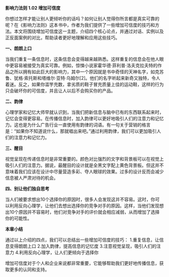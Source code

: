**影响力法则 1.02 增加可信度** 

你想过怎样才能让别人更倾听你的话吗？如何让别人觉得你所言都是真实可靠的呢？在《影响力法则》这本书中，作者为我们提供了一些增加可信度的技巧和方法。本文将围绕增加可信度这一主题，介绍四个核心论点，并通过对话、实例以及正反面案例的对比，帮助读者更好地理解和应用这些技巧。

**一、朗朗上口**

当我们重复一条信息时，这条信息会变得越来越熟悉。这样重复的信息会在他人眼中更容易被接受为真实可靠。例如，惊悚小说家霍华德·菲利普·洛夫克拉夫特的作品之所以拥有如此巨大的影响力，其中一个原因就是书中奇怪的天神名字，如克苏鲁、犹格·索托斯和塔维尔·亚特·乌姆尔[2]。他们的名字听起来新奇又独特，令人着迷。反之，如果你滥竽充数，拿劣质的鞋子冒充质量上佳的运动鞋，这样的行为只会破坏你的可信度，并且让人以后不会购买你的产品。

**二、韵律**

心理学家和记忆大师早就认识到，当我们把新信息与脑中已有的东西联系起来时，记忆会变得更容易。在传播信息时，加入韵律可以更好地吸引人们的注意力和记忆力。这也是为什么广告行业一直使用有韵律的词语。有一句关于营销的格言是：“如果你不知道说什么，那就唱出来吧。”通过利用韵律，我们可以更加吸引人们的注意力和记忆力。

**三、醒目**

视觉呈现在传递信息时是非常重要的。颜色对比强烈的文字和背景板可以在视觉上吸引人们的注意力。据说，最醒目的设计就是全黑文字配上黄色背景板。但这并不意味着我们应该在设计中尽量营造多彩、夺人眼球的效果。过多的设计反而会减少信息被人严肃对待的机会。

**四、别让他们独自思考**

当人们被要求想出10个选择你的原因时，很多人会发现这并不容易。这时，你可以利用反向心理学，让他们去想出选择你的竞争对手的原因。这样，当他们发现想出10个原因并不容易时，他们对竞争对手的评价就会相应减弱，从而增加了选择你的可能性。

**本章小结**

通过以上介绍的四点，我们可以总结出一些增加可信度的技巧：
1.重复信息，让信息变得朗朗上口
2.加入韵律，提高信息的记忆度
3.注意视觉呈现，吸引人们的注意力
4.利用反向心理学，让人们更倾向于选择你

增加可信度对于个人和企业来说都非常重要，它能够帮助我们更好地传播信息，获取更多的认同和支持。